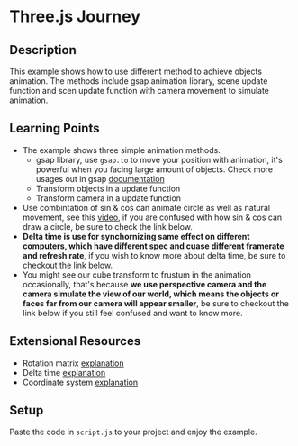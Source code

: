 # Three.js Journey

## Description

This example shows how to use different method to achieve objects animation.
The methods include gsap animation library, scene update function and 
scen update function with camera movement to simulate animation.

## Learning Points

* The example shows three simple animation methods.
    * gsap library, use `gsap.to` to move your position with animation, it's powerful when you facing large amount of objects. Check more
    usages out in gsap [documentation](https://greensock.com/docs/)
    * Transform objects in a update function
    * Transform camera in a update function
* Use combintation of sin & cos can animate circle as well as natural movement, see this [video](https://www.youtube.com/watch?v=8--5LwHRhjk&t=4s),
if you are confused with how sin & cos can draw a circle, be sure to check the link below.
* **Delta time is use for synchornizing same effect on different computers, which have different spec and cuase different framerate and refresh rate**,
if you wish to know more about delta time, be sure to checkout the link below.
* You might see our cube transform to frustum in the animation occasionally, that's because **we use perspective camera and the camera simulate the view
of our world, which means the objects or faces far from our camera will appear smaller**, be sure to checkout the link below if you still feel confused
and want to know more.

## Extensional Resources

* Rotation matrix [explanation](https://silverwind1982.pixnet.net/blog/post/165223625-%E6%97%8B%E8%BD%89%E7%9F%A9%E9%99%A3-%28rotation-matrix%29)
* Delta time [explanation](https://gafferongames.com/post/fix_your_timestep/)
* Coordinate system [explanation](https://ithelp.ithome.com.tw/articles/10245073)

## Setup

Paste the code in `script.js` to your project and enjoy the example.